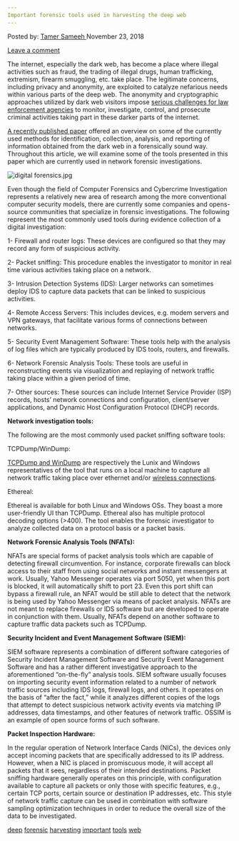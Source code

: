 ```yaml
---
Important forensic tools used in harvesting the deep web
---
```

<article class="post-listing post-27349 post type-post status-publish format-standard has-post-thumbnail hentry 
tag-deep tag-forensic tag-harvesting tag-important tag-tools tag-web">
<div class="post-inner">
<span>Posted by: <a href="https://www.deepdotweb.com/author/tamersameeh/" title="">Tamer Sameeh </a></span>
<span>November 23, 2018</span>

<span><a href="https://www.deepdotweb.com/2018/11/23/important-forensic-tools-used-in-harvesting-the-deep-web/#respond">Leave a comment</a></span>


<p>The internet, especially the dark web, has become a place where illegal activities such as fraud, the trading of illegal drugs, human trafficking, extremism, firearm smuggling, etc. take place. The legitimate concerns, including privacy and anonymity, are exploited to catalyze nefarious needs within various parts of the deep web. The anonymity and cryptographic approaches utilized by dark web visitors impose <a href="https://www.deepdotweb.com/2018/10/27/india-dsps-undergo-training-to-enhance-skills-on-cybercrime-and-dark-web-crackdown/">serious challenges for law enforcement agencies</a> to monitor, investigate, control, and prosecute criminal activities taking part in these darker parts of the internet.</p>
<p><a href="https://dl.acm.org/citation.cfm?id=3277584">A recently published paper</a> offered an overview on some of the currently used methods for identification, collection, analysis, and reporting of information obtained from the dark web in a forensically sound way. Throughout this article, we will examine some of the tools presented in this paper which are currently used in network forensic investigations.</p>
<p><img class="wp-image-27353" src="/imgs/2018/11/digital-forensics-jpg.jpeg" alt="digital forensics.jpg" srcset="/imgs/2018/11/digital-forensics-jpg.jpeg 900w, /imgs/2018/11/digital-forensics-jpg-300x167.jpeg 300w" sizes="(max-width: 900px) 100vw, 900px" /></p>
<p>Even though the field of Computer Forensics and Cybercrime Investigation represents a relatively new area of research among the more conventional computer security models, there are currently some companies and opens-source communities that specialize in forensic investigations. The following represent the most commonly used tools during evidence collection of a digital investigation:</p>
<p>1- Firewall and router logs: These devices are configured so that they may record any form of suspicious activity.</p>
<p>2- Packet sniffing: This procedure enables the investigator to monitor in real time various activities taking place on a network.</p>
<p>3- Intrusion Detection Systems (IDS): Larger networks can sometimes deploy IDS to capture data packets that can be linked to suspicious activities.</p>
<p>4- Remote Access Servers: This includes devices, e.g. modem servers and VPN gateways, that facilitate various forms of connections between networks.</p>
<p>5- Security Event Management Software: These tools help with the analysis of log files which are typically produced by IDS tools, routers, and firewalls.</p>
<p>6- Network Forensic Analysis Tools: These tools are useful in reconstructing events via visualization and replaying of network traffic taking place within a given period of time.</p>
<p>7- Other sources: These sources can include Internet Service Provider (ISP) records, hosts&#8217; network connections and configuration, client/server applications, and Dynamic Host Configuration Protocol (DHCP) records.</p>
<p><strong>Network investigation tools:</strong></p>
<p>The following are the most commonly used packet sniffing software tools:</p>
<p>TCPDump/WinDump:</p>
<p><a href="https://www.deepdotweb.com/2017/09/04/setup-pentest-lab/">TCPDump and WinDump</a> are respectively the Lunix and Windows representatives of the tool that runs on a local machine to capture all network traffic taking place over ethernet and/or <a href="https://www.deepdotweb.com/2016/03/23/wi-fi-security/">wireless connections</a>.</p>
<p>Ethereal:</p>
<p>Ethereal is available for both Linux and Windows OSs. They boast a more user-friendly UI than TCPDump. Ethereal also has multiple protocol decoding options (&gt;400). The tool enables the forensic investigator to analyze collected data on a protocol basis or a packet basis.</p>
<p><strong>Network Forensic Analysis Tools (NFATs):</strong></p>
<p>NFATs are special forms of packet analysis tools which are capable of detecting firewall circumvention. For instance, corporate firewalls can block access to their staff from using social networks and instant messengers at work. Usually, Yahoo Messenger operates via port 5050, yet when this port is blocked, it will automatically shift to port 23. Even this port shift can bypass a firewall rule, an NFAT would be still able to detect that the network is being used by Yahoo Messenger via means of packet analysis. NFATs are not meant to replace firewalls or IDS software but are developed to operate in conjunction with them. Usually, NFATs depend on another software to capture traffic data packets such as TCPDump.</p>
<p><strong>Security Incident and Event Management Software (SIEM):</strong></p>
<p>SIEM software represents a combination of different software categories of Security Incident Management Software and Security Event Management Software and has a rather different investigative approach to the aforementioned &#8220;on-the-fly&#8221; analysis tools. SIEM software usually focuses on importing security event information related to a number of network traffic sources including IDS logs, firewall logs, and others. It operates on the basis of &#8220;after the fact,&#8221; while it analyzes different copies of the logs that attempt to detect suspicious network activity events via matching IP addresses, data timestamps, and other features of network traffic. OSSIM is an example of open source forms of such software.</p>
<p><strong>Packet Inspection Hardware:</strong></p>
<p>In the regular operation of Network Interface Cards (NICs), the devices only accept incoming packets that are specifically addressed to its IP address. However, when a NIC is placed in promiscuous mode, it will accept all packets that it sees, regardless of their intended destinations. Packet sniffing hardware generally operates on this principle, with configuration available to capture all packets or only those with specific features, e.g., certain TCP ports, certain source or destination IP addresses, etc. This style of network traffic capture can be used in combination with software sampling optimization techniques in order to reduce the overall size of the data to be investigated.</p>
</div>
<a href="https://www.deepdotweb.com/tag/deep/" rel="tag">deep</a> <a href="https://www.deepdotweb.com/tag/forensic/" rel="tag">forensic</a> <a href="https://www.deepdotweb.com/tag/harvesting/" rel="tag">harvesting</a> <a href="https://www.deepdotweb.com/tag/important/" rel="tag">important</a> <a href="https://www.deepdotweb.com/tag/tools/" rel="tag">tools</a> <a href="https://www.deepdotweb.com/tag/web/" rel="tag">web</a></span> <span style="display:none" class="updated">2018-11-23<a href="https://www.deepdotweb.com/author/tamersameeh/" title="Posts by Tamer Sameeh" rel="author">Tamer Sameeh</a></strong></div>
</div>
</article>

